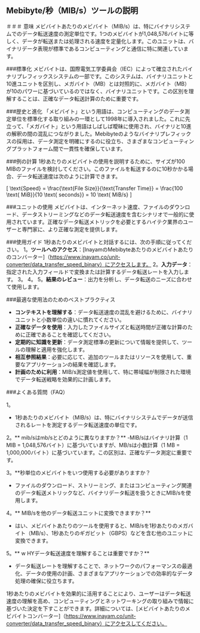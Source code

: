 ## Mebibyte/秒（MIB/s）ツールの説明

＃＃＃ 意味
メビバイトあたりのメビバイト（MIB/s）は、特にバイナリシステムでのデータ転送速度の測定単位です。1つのメビバイトが1,048,576バイトに等しく、データが転送または処理される速度を定量化します。このユニットは、バイナリデータ表現が標準であるコンピューティングと通信に特に関連しています。

###標準化
メビバイトは、国際電気工学委員会（IEC）によって確立されたバイナリプレフィックスシステムの一部です。このシステムは、バイナリユニットと10進ユニットを区別し、メガバイト（MB）とは対照的に、メガバイト（MB）が10のパワーに基づいているのではなく、バイナリユニットです。この区別を理解することは、正確なデータ転送計算のために重要です。

###歴史と進化
「メビバイト」という用語は、コンピューティングのデータ測定単位を標準化する取り組みの一環として1998年に導入されました。これに先立って、「メガバイト」という用語はしばしば曖昧に使用され、バイナリと10進の解釈の間の混乱につながりました。Mebibyteのようなバイナリプレフィックスの採用は、データ測定を明確にするのに役立ち、さまざまなコンピューティングプラットフォーム間で一貫性を確保しています。

###例の計算
1秒あたりのメビバイトの使用を説明するために、サイズが100 MIBのファイルを検討してください。このファイルを転送するのに10秒かかる場合、データ転送速度は次のように計算できます。

\[ \text{Speed} = \frac{\text{File Size}}{\text{Transfer Time}} = \frac{100 \text{ MiB}}{10 \text{ seconds}} = 10 \text{ MiB/s} \]

###ユニットの使用
メビバイトは、インターネット速度、ファイルのダウンロード、データストリーミングなどのデータ転送速度を含むシナリオで一般的に使用されています。正確なデータ転送メトリックを必要とするハイテク業界のユーザーと専門家に、より正確な測定を提供します。

###使用ガイド
1秒あたりのメビバイトと対話するには、次の手順に従ってください。
1。**ツールへのアクセス**：[InayamのMebibyteあたりのメビバイトあたりのコンバーター]（https://www.inayam.co/unit-converter/data_transfer_speed_binary）にアクセスします。
2。**入力データ**：指定された入力フィールドで変換または計算するデータ転送レートを入力します。
3。
4。
5。**結果のレビュー**：出力を分析し、データ転送のニーズに合わせて使用​​します。

###最適な使用法のためのベストプラクティス
-  **コンテキストを理解する**：データ転送速度の混乱を避けるために、バイナリユニットと小数単位の違いに慣れてください。
-  **正確なデータを使用**：入力したファイルサイズと転送時間が正確な計算のために正確であることを確認してください。
-  **定期的に知識を更新**：データ測定標準の更新について情報を提供して、ツールの理解と適用を強化します。
-  **相互参照結果**：必要に応じて、追加のツールまたはリソースを使用して、重要なアプリケーションの結果を確認します。
-  **計画のために利用**：MIB/s測定値を使用して、特に帯域幅が制限された環境でデータ転送戦略を効果的に計画します。

###よくある質問（FAQ）

1。
-  1秒あたりのメビバイト（MIB/s）は、特にバイナリシステムでデータが送信されるレートを測定するデータ転送速度の単位です。

2。** mib/sはmb/sとどのように異なりますか？**
-MIB/sはバイナリ計算（1 MIB = 1,048,576バイト）に基づいていますが、MB/sは小数計算（1 MB = 1,000,000バイト）に基づいています。この区別は、正確なデータ測定に重要です。

3。**秒単位のメビバイトをいつ使用する必要がありますか？
- ファイルのダウンロード、ストリーミング、またはコンピューティング関連のデータ転送メトリックなど、バイナリデータ転送を扱うときにMIB/sを使用します。

4。** MIB/sを他のデータ転送ユニットに変換できますか？**
- はい、メビバイトあたりのツールを使用すると、MIB/sを1秒あたりのメガバイト（MB/s）、1秒あたりのギガビット（GBPS）などを含む他のユニットに変換できます。

5。** w HYデータ転送速度を理解することは重要ですか？**
- データ転送レートを理解することで、ネットワークのパフォーマンスの最適化、データの使用の計画、さまざまなアプリケーションでの効率的なデータ処理の確保に役立ちます。

1秒あたりのメビバイトを効果的に活用することにより、ユーザーはデータ転送速度の理解を高め、コンピューティングとネットワーキングの取り組みで情報に基づいた決定を下すことができます。詳細については、[メビバイトあたりのメビバイトコンバーター]（https://www.inayam.co/unit-converter/data_transfer_speed_binary）にアクセスしてください。